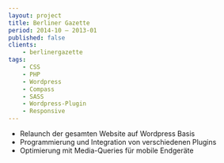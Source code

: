 ```yaml
---
layout: project
title: Berliner Gazette
period: 2014-10 – 2013-01
published: false
clients:
    - berlinergazette
tags:
    - CSS
    - PHP
    - Wordpress
    - Compass
    - SASS
    - Wordpress-Plugin
    - Responsive
---
```

- Relaunch der gesamten Website auf Wordpress Basis
- Programmierung und Integration von verschiedenen  Plugins
- Optimierung mit Media-Queries für mobile Endgeräte
